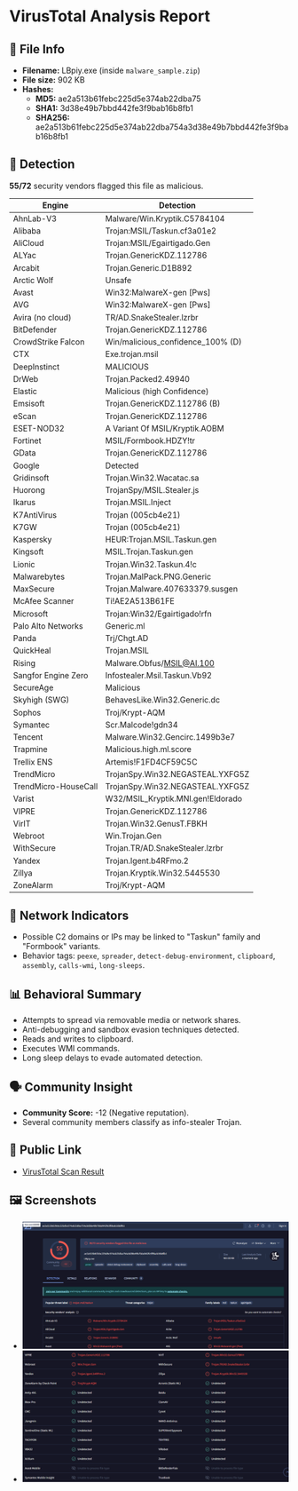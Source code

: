 # VirusTotal Analysis Report

## 📁 File Info
- **Filename:** LBpiy.exe (inside `malware_sample.zip`)
- **File size:** 902 KB
- **Hashes:**
  - **MD5:** ae2a513b61febc225d5e374ab22dba75
  - **SHA1:** 3d38e49b7bbd442fe3f9bab16b8fb1
  - **SHA256:** ae2a513b61febc225d5e374ab22dba754a3d38e49b7bbd442fe3f9bab16b8fb1

## 🧪 Detection
**55/72** security vendors flagged this file as malicious.

| Engine               | Detection |
|----------------------|-----------|
| AhnLab-V3            | Malware/Win.Kryptik.C5784104 |
| Alibaba              | Trojan:MSIL/Taskun.cf3a01e2 |
| AliCloud             | Trojan:MSIL/Egairtigado.Gen |
| ALYac                | Trojan.GenericKDZ.112786 |
| Arcabit              | Trojan.Generic.D1B892 |
| Arctic Wolf          | Unsafe |
| Avast                | Win32:MalwareX-gen [Pws] |
| AVG                  | Win32:MalwareX-gen [Pws] |
| Avira (no cloud)     | TR/AD.SnakeStealer.lzrbr |
| BitDefender          | Trojan.GenericKDZ.112786 |
| CrowdStrike Falcon   | Win/malicious_confidence_100% (D) |
| CTX                  | Exe.trojan.msil |
| DeepInstinct         | MALICIOUS |
| DrWeb                | Trojan.Packed2.49940 |
| Elastic              | Malicious (high Confidence) |
| Emsisoft             | Trojan.GenericKDZ.112786 (B) |
| eScan                | Trojan.GenericKDZ.112786 |
| ESET-NOD32           | A Variant Of MSIL/Kryptik.AOBM |
| Fortinet             | MSIL/Formbook.HDZY!tr |
| GData                | Trojan.GenericKDZ.112786 |
| Google               | Detected |
| Gridinsoft           | Trojan.Win32.Wacatac.sa |
| Huorong              | TrojanSpy/MSIL.Stealer.js |
| Ikarus               | Trojan.MSIL.Inject |
| K7AntiVirus          | Trojan (005cb4e21) |
| K7GW                 | Trojan (005cb4e21) |
| Kaspersky            | HEUR:Trojan.MSIL.Taskun.gen |
| Kingsoft             | MSIL.Trojan.Taskun.gen |
| Lionic               | Trojan.Win32.Taskun.4!c |
| Malwarebytes         | Trojan.MalPack.PNG.Generic |
| MaxSecure            | Trojan.Malware.407633379.susgen |
| McAfee Scanner       | Ti!AE2A513B61FE |
| Microsoft            | Trojan:Win32/Egairtigado!rfn |
| Palo Alto Networks   | Generic.ml |
| Panda                | Trj/Chgt.AD |
| QuickHeal            | Trojan.MSIL |
| Rising               | Malware.Obfus/MSIL@AI.100 |
| Sangfor Engine Zero  | Infostealer.Msil.Taskun.Vb92 |
| SecureAge            | Malicious |
| Skyhigh (SWG)        | BehavesLike.Win32.Generic.dc |
| Sophos               | Troj/Krypt-AQM |
| Symantec             | Scr.Malcode!gdn34 |
| Tencent              | Malware.Win32.Gencirc.1499b3e7 |
| Trapmine             | Malicious.high.ml.score |
| Trellix ENS          | Artemis!F1FD4CF59C5C |
| TrendMicro           | TrojanSpy.Win32.NEGASTEAL.YXFG5Z |
| TrendMicro-HouseCall | TrojanSpy.Win32.NEGASTEAL.YXFG5Z |
| Varist               | W32/MSIL_Kryptik.MNI.gen!Eldorado |
| VIPRE                | Trojan.GenericKDZ.112786 |
| VirIT                | Trojan.Win32.GenusT.FBKH |
| Webroot              | Win.Trojan.Gen |
| WithSecure           | Trojan.TR/AD.SnakeStealer.lzrbr |
| Yandex               | Trojan.Igent.b4RFmo.2 |
| Zillya               | Trojan.Kryptik.Win32.5445530 |
| ZoneAlarm            | Troj/Krypt-AQM |

## 📡 Network Indicators
- Possible C2 domains or IPs may be linked to "Taskun" family and "Formbook" variants.
- Behavior tags: `peexe`, `spreader`, `detect-debug-environment`, `clipboard`, `assembly`, `calls-wmi`, `long-sleeps`.

## 📊 Behavioral Summary
- Attempts to spread via removable media or network shares.
- Anti-debugging and sandbox evasion techniques detected.
- Reads and writes to clipboard.
- Executes WMI commands.
- Long sleep delays to evade automated detection.

## 🗣️ Community Insight
- **Community Score:** -12 (Negative reputation).
- Several community members classify as info-stealer Trojan.

## 🔐 Public Link
- [VirusTotal Scan Result](https://www.virustotal.com/gui/file/ae2a513b61febc225d5e374ab22dba754a3d38e49b7bbd442fe3f9bab16b8fb1)

## 🖼️ Screenshots
- ![VT Detection Screenshot](screenshots/Screenshot%201.png)
- ![VT Detection Vendors List](screenshots/Screenshot%202.png)

